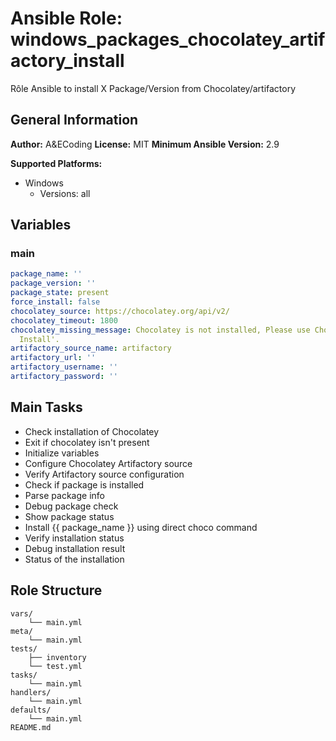 # Ansible Role: windows_packages_chocolatey_artifactory_install

Rôle Ansible to install X Package/Version from Chocolatey/artifactory

## General Information

**Author:** A&ECoding
**License:** MIT
**Minimum Ansible Version:** 2.9

**Supported Platforms:**
- Windows
  - Versions: all

## Variables

### main

```yaml
package_name: ''
package_version: ''
package_state: present
force_install: false
chocolatey_source: https://chocolatey.org/api/v2/
chocolatey_timeout: 1800
chocolatey_missing_message: Chocolatey is not installed, Please use Chocolatey Role
  Install'.
artifactory_source_name: artifactory
artifactory_url: ''
artifactory_username: ''
artifactory_password: ''

```

## Main Tasks

- Check installation of Chocolatey
- Exit if chocolatey isn't present
- Initialize variables
- Configure Chocolatey Artifactory source
- Verify Artifactory source configuration
- Check if package is installed
- Parse package info
- Debug package check
- Show package status
- Install {{ package_name }} using direct choco command
- Verify installation status
- Debug installation result
- Status of the installation

## Role Structure

```
vars/
    └── main.yml
meta/
    └── main.yml
tests/
    ├── inventory
    └── test.yml
tasks/
    └── main.yml
handlers/
    └── main.yml
defaults/
    └── main.yml
README.md
```